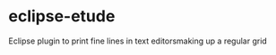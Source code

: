 eclipse-etude
=============

Eclipse plugin to print fine lines in text editorsmaking up a regular grid
